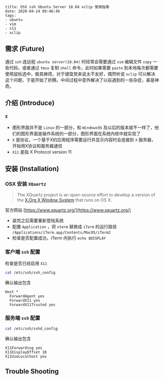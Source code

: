 ```
title: OSX ssh Ubuntu Server 18.04 xclip 使用指南
date: 2020-04-24 09:48:49
tags:
- ubuntu
- vim
- x11
- xclip
```

## 需求 (Future)

通过 `ssh` 连远程 `ubuntu server(18.04)` 时经常会需要通过 `vim` 编辑文件 `copy` 一些代码，或者通过 `tmux` 复制 `shell` 命令，此时如果需要 `paste` 到本地每次都需要使用鼠标选中，极其麻烦，对于键盘党来说太不友好，偶然听说 `xclip` 可以解决这个问题，于是开始了折腾。中间过程中意外解决了以前遇到的一些杂症，甚是神奇。

## 介绍 (Introduce)

### `X`

- 图形界面并不是 `Linux` 的一部分，和 `Windows95` 及以后的版本就不一样了，他们的图形界面是操作系统的一部分，图形界面在系统内核中就实现了
- `X` 是协议，一个基于X的应用程序需要运行并显示内容时会连接到 `X` 服务器，开始用X协议和服务器通信
- `X11` 是指 X Protocol version 11

## 安装 (Installation)

### OSX 安装 `XQuartz`

> The XQuartz project is an open-source effort to develop a version of the [X.Org X Window System](https://www.x.org/) that runs on OS X.

官方网站  [https://www.xquartz.org/](https://www.xquartz.org/)

- 装完之后需要重新登陆系统
- 配置 `Application` ，将 `xterm` 替换成 `iTerm` 的运行路径 `/Applications/iTerm.app/Contents/MacOS/iTerm2` 
- 检查是否配置成功，iTerm 内执行 `echo $DISPLAY`

### 客户端 `ssh` 配置

检查是否已经启用 `X11`

```bash
cat /etc/ssh/ssh_config
```

确认输出包含

```
Host *
  ForwardAgent yes
  ForwardX11 yes
  ForwardX11Trusted yes
```

### 服务端 `ssh` 配置

```bash
cat /etc/ssh/sshd_config
```

确认输出包含

```
X11Forwarding yes
X11DisplayOffset 10
X11UseLocalhost yes
```


## Trouble Shooting
<!--stackedit_data:
eyJoaXN0b3J5IjpbMTIxMjY1OTAwMywxOTM5MDMyNDcxLDc1OD
A2NDM2MCwxNzQyMzU1OTE4XX0=
-->